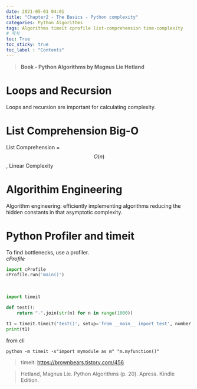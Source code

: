 ```yaml
---
date: 2021-05-01 04:01
title: "Chapter2 - The Basics - Python complexity"
categories: Python Algorithms
tags: Algorithms timeit cprofile list-comprehension time-complexity
# 목차
toc: True  
toc_sticky: true 
toc_label : "Contents"
---
```


> **Book - Python Algorithms by Magnus Lie Hetland**

# Loops and Recursion
Loops and recursion are important for calculating complexity.

# List Comprehension Big-O
List Comprehension = $$O(n)$$, Linear Complexity

# Algorithim Engineering
Algorithm engineering: efficiently implementing algorithms reducing the hidden constants in that asymptotic complexity.

# Python Profiler and timeit
To find bottlenecks, use a profiler.  
*cProfile*
```python
import cProfile
cProfile.run('main()')
```


<br>

```python
import timeit

def test():
    return "-".join(str(n) for n in range(1000))

t1 = timeit.timeit('test()', setup='from __main__ import test', number = 10000)
print(t1)
```

from cli
```
python -m timeit -s"import mymodule as m" "m.myfunction()"
```

> timeit: <https://brownbears.tistory.com/456>

> Hetland, Magnus Lie. Python Algorithms (p. 20). Apress. Kindle Edition. 